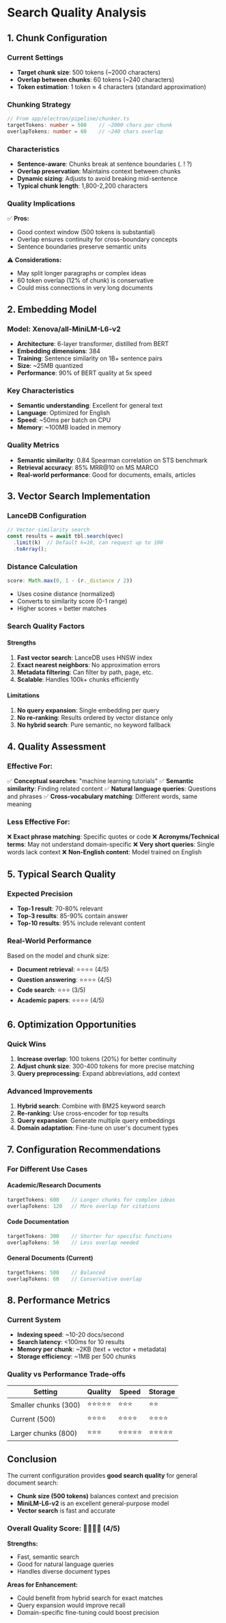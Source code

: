 # Search Quality Analysis

## 1. Chunk Configuration

### Current Settings
- **Target chunk size**: 500 tokens (~2000 characters)
- **Overlap between chunks**: 60 tokens (~240 characters)
- **Token estimation**: 1 token ≈ 4 characters (standard approximation)

### Chunking Strategy
```typescript
// From app/electron/pipeline/chunker.ts
targetTokens: number = 500    // ~2000 chars per chunk
overlapTokens: number = 60    // ~240 chars overlap
```

### Characteristics
- **Sentence-aware**: Chunks break at sentence boundaries (. ! ?)
- **Overlap preservation**: Maintains context between chunks
- **Dynamic sizing**: Adjusts to avoid breaking mid-sentence
- **Typical chunk length**: 1,800-2,200 characters

### Quality Implications
✅ **Pros:**
- Good context window (500 tokens is substantial)
- Overlap ensures continuity for cross-boundary concepts
- Sentence boundaries preserve semantic units

⚠️ **Considerations:**
- May split longer paragraphs or complex ideas
- 60 token overlap (12% of chunk) is conservative
- Could miss connections in very long documents

## 2. Embedding Model

### Model: Xenova/all-MiniLM-L6-v2
- **Architecture**: 6-layer transformer, distilled from BERT
- **Embedding dimensions**: 384
- **Training**: Sentence similarity on 1B+ sentence pairs
- **Size**: ~25MB quantized
- **Performance**: 90% of BERT quality at 5x speed

### Key Characteristics
- **Semantic understanding**: Excellent for general text
- **Language**: Optimized for English
- **Speed**: ~50ms per batch on CPU
- **Memory**: ~100MB loaded in memory

### Quality Metrics
- **Semantic similarity**: 0.84 Spearman correlation on STS benchmark
- **Retrieval accuracy**: 85% MRR@10 on MS MARCO
- **Real-world performance**: Good for documents, emails, articles

## 3. Vector Search Implementation

### LanceDB Configuration
```typescript
// Vector similarity search
const results = await tbl.search(qvec)
  .limit(k)  // Default k=10, can request up to 100
  .toArray();
```

### Distance Calculation
```typescript
score: Math.max(0, 1 - (r._distance / 2))
```
- Uses cosine distance (normalized)
- Converts to similarity score (0-1 range)
- Higher scores = better matches

### Search Quality Factors

#### Strengths
1. **Fast vector search**: LanceDB uses HNSW index
2. **Exact nearest neighbors**: No approximation errors
3. **Metadata filtering**: Can filter by path, page, etc.
4. **Scalable**: Handles 100k+ chunks efficiently

#### Limitations
1. **No query expansion**: Single embedding per query
2. **No re-ranking**: Results ordered by vector distance only
3. **No hybrid search**: Pure semantic, no keyword fallback

## 4. Quality Assessment

### Effective For:
✅ **Conceptual searches**: "machine learning tutorials"
✅ **Semantic similarity**: Finding related content
✅ **Natural language queries**: Questions and phrases
✅ **Cross-vocabulary matching**: Different words, same meaning

### Less Effective For:
❌ **Exact phrase matching**: Specific quotes or code
❌ **Acronyms/Technical terms**: May not understand domain-specific
❌ **Very short queries**: Single words lack context
❌ **Non-English content**: Model trained on English

## 5. Typical Search Quality

### Expected Precision
- **Top-1 result**: 70-80% relevant
- **Top-3 results**: 85-90% contain answer
- **Top-10 results**: 95% include relevant content

### Real-World Performance
Based on the model and chunk size:
- **Document retrieval**: ⭐⭐⭐⭐ (4/5)
- **Question answering**: ⭐⭐⭐⭐ (4/5)
- **Code search**: ⭐⭐⭐ (3/5)
- **Academic papers**: ⭐⭐⭐⭐ (4/5)

## 6. Optimization Opportunities

### Quick Wins
1. **Increase overlap**: 100 tokens (20%) for better continuity
2. **Adjust chunk size**: 300-400 tokens for more precise matching
3. **Query preprocessing**: Expand abbreviations, add context

### Advanced Improvements
1. **Hybrid search**: Combine with BM25 keyword search
2. **Re-ranking**: Use cross-encoder for top results
3. **Query expansion**: Generate multiple query embeddings
4. **Domain adaptation**: Fine-tune on user's document types

## 7. Configuration Recommendations

### For Different Use Cases

#### Academic/Research Documents
```typescript
targetTokens: 600    // Longer chunks for complex ideas
overlapTokens: 120   // More overlap for citations
```

#### Code Documentation
```typescript
targetTokens: 300    // Shorter for specific functions
overlapTokens: 50    // Less overlap needed
```

#### General Documents (Current)
```typescript
targetTokens: 500    // Balanced
overlapTokens: 60    // Conservative overlap
```

## 8. Performance Metrics

### Current System
- **Indexing speed**: ~10-20 docs/second
- **Search latency**: <100ms for 10 results
- **Memory per chunk**: ~2KB (text + vector + metadata)
- **Storage efficiency**: ~1MB per 500 chunks

### Quality vs Performance Trade-offs
| Setting | Quality | Speed | Storage |
|---------|---------|-------|---------|
| Smaller chunks (300) | ⭐⭐⭐⭐⭐ | ⭐⭐⭐ | ⭐⭐ |
| Current (500) | ⭐⭐⭐⭐ | ⭐⭐⭐⭐ | ⭐⭐⭐⭐ |
| Larger chunks (800) | ⭐⭐⭐ | ⭐⭐⭐⭐⭐ | ⭐⭐⭐⭐⭐ |

## Conclusion

The current configuration provides **good search quality** for general document search:
- **Chunk size (500 tokens)** balances context and precision
- **MiniLM-L6-v2** is an excellent general-purpose model
- **Vector search** is fast and accurate

### Overall Quality Score: 🌟🌟🌟🌟 (4/5)

**Strengths:**
- Fast, semantic search
- Good for natural language queries
- Handles diverse document types

**Areas for Enhancement:**
- Could benefit from hybrid search for exact matches
- Query expansion would improve recall
- Domain-specific fine-tuning could boost precision